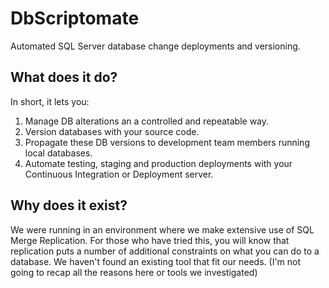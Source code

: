 DbScriptomate
=============

Automated SQL Server database change deployments and versioning.

What does it do?
----------------
In short, it lets you:
1. Manage DB alterations an a controlled and repeatable way.
2. Version databases with your source code.
3. Propagate these DB versions to development team members running local databases.
4. Automate testing, staging and production deployments with your Continuous Integration or Deployment server.

Why does it exist?
------------------
We were running in an environment where we make extensive use of SQL Merge Replication. For those who have tried this, you will know that replication puts a number of additional constraints on what you can do to a database.
We haven't found an existing tool that fit our needs. (I'm not going to recap all the reasons here or tools we investigated)

